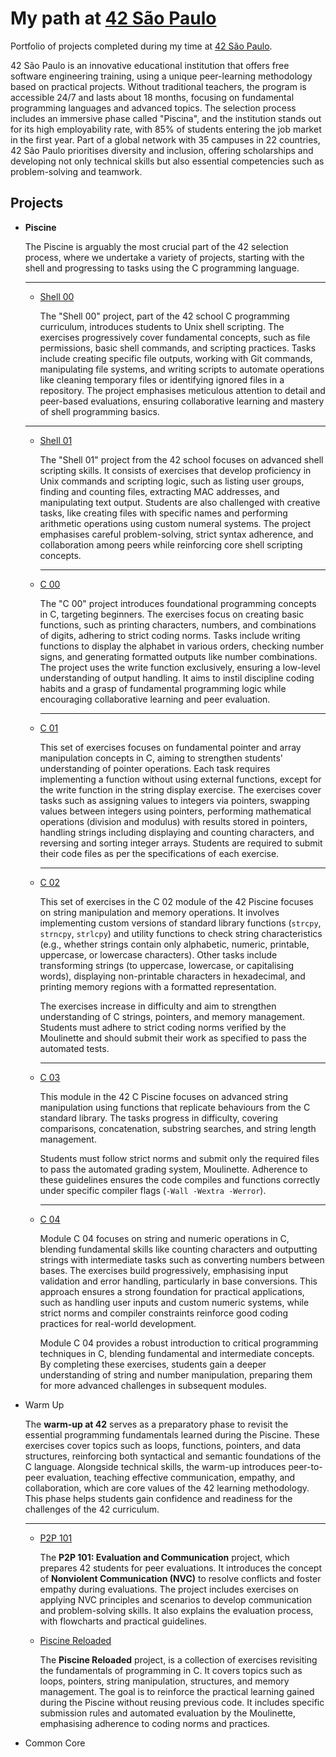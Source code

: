 # **My path at [42 São Paulo](https://www.42sp.org.br/)**

Portfolio of projects completed during my time at [42 São Paulo](https://www.42sp.org.br/).

42 São Paulo is an innovative educational institution that offers free software engineering training, using a unique peer-learning methodology based on practical projects. Without traditional teachers, the program is accessible 24/7 and lasts about 18 months, focusing on fundamental programming languages and advanced topics. The selection process includes an immersive phase called "Piscina", and the institution stands out for its high employability rate, with 85% of students entering the job market in the first year. Part of a global network with 35 campuses in 22 countries, 42 São Paulo prioritises diversity and inclusion, offering scholarships and developing not only technical skills but also essential competencies such as problem-solving and teamwork.

## **Projects**

- **Piscine**
    
    The Piscine is arguably the most crucial part of the 42 selection process, where we undertake a variety of projects, starting with the shell and progressing to tasks using the C programming language.
    
    ---
    
    - [Shell 00](https://github.com/vinislima/42sp_piscine_shell00)
        
        The "Shell 00" project, part of the 42 school C programming curriculum, introduces students to Unix shell scripting. The exercises progressively cover fundamental concepts, such as file permissions, basic shell commands, and scripting practices. Tasks include creating specific file outputs, working with Git commands, manipulating file systems, and writing scripts to automate operations like cleaning temporary files or identifying ignored files in a repository. The project emphasises meticulous attention to detail and peer-based evaluations, ensuring collaborative learning and mastery of shell programming basics.
        
    
    ---
    
    - [Shell 01](https://github.com/vinislima/42sp_piscine_shell01)
        
        The "Shell 01" project from the 42 school focuses on advanced shell scripting skills. It consists of exercises that develop proficiency in Unix commands and scripting logic, such as listing user groups, finding and counting files, extracting MAC addresses, and manipulating text output. Students are also challenged with creative tasks, like creating files with specific names and performing arithmetic operations using custom numeral systems. The project emphasises careful problem-solving, strict syntax adherence, and collaboration among peers while reinforcing core shell scripting concepts.
        
        ---
        
    - [C 00](https://github.com/vinislima/42sp_piscine_c00)
        
        The "C 00" project introduces foundational programming concepts in C, targeting beginners. The exercises focus on creating basic functions, such as printing characters, numbers, and combinations of digits, adhering to strict coding norms. Tasks include writing functions to display the alphabet in various orders, checking number signs, and generating formatted outputs like number combinations. The project uses the write function exclusively, ensuring a low-level understanding of output handling. It aims to instil discipline coding habits and a grasp of fundamental programming logic while encouraging collaborative learning and peer evaluation.
        
        ---
        
    - [C 01](https://github.com/vinislima/42sp_piscine_c01)
        
        This set of exercises focuses on fundamental pointer and array manipulation concepts in C, aiming to strengthen students' understanding of pointer operations. Each task requires implementing a function without using external functions, except for the write function in the string display exercise. The exercises cover tasks such as assigning values to integers via pointers, swapping values between integers using pointers, performing mathematical operations (division and modulus) with results stored in pointers, handling strings including displaying and counting characters, and reversing and sorting integer arrays. Students are required to submit their code files as per the specifications of each exercise.
        
        ---
        
    - [C 02](https://github.com/vinislima/42sp_piscine_c02)
        
        This set of exercises in the C 02 module of the 42 Piscine focuses on string manipulation and memory operations. It involves implementing custom versions of standard library functions (`strcpy`, `strncpy`, `strlcpy`) and utility functions to check string characteristics (e.g., whether strings contain only alphabetic, numeric, printable, uppercase, or lowercase characters). Other tasks include transforming strings (to uppercase, lowercase, or capitalising words), displaying non-printable characters in hexadecimal, and printing memory regions with a formatted representation.
        
        The exercises increase in difficulty and aim to strengthen understanding of C strings, pointers, and memory management. Students must adhere to strict coding norms verified by the Moulinette and should submit their work as specified to pass the automated tests.
        
        ---
        
    - [C 03](https://github.com/vinislima/42sp_piscine_c03)
        
        This module in the 42 C Piscine focuses on advanced string manipulation using functions that replicate behaviours from the C standard library. The tasks progress in difficulty, covering comparisons, concatenation, substring searches, and string length management.
        
        Students must follow strict norms and submit only the required files to pass the automated grading system, Moulinette. Adherence to these guidelines ensures the code compiles and functions correctly under specific compiler flags (`-Wall -Wextra -Werror`).
        
        ---
        
    - [C 04](https://github.com/vinislima/42sp_piscine_c04)
        
        Module C 04 focuses on string and numeric operations in C, blending fundamental skills like counting characters and outputting strings with intermediate tasks such as converting numbers between bases. The exercises build progressively, emphasising input validation and error handling, particularly in base conversions. This approach ensures a strong foundation for practical applications, such as handling user inputs and custom numeric systems, while strict norms and compiler constraints reinforce good coding practices for real-world development.
        
        Module C 04 provides a robust introduction to critical programming techniques in C, blending fundamental and intermediate concepts. By completing these exercises, students gain a deeper understanding of string and number manipulation, preparing them for more advanced challenges in subsequent modules.
        
- Warm Up
    
    The **warm-up at 42** serves as a preparatory phase to revisit the essential programming fundamentals learned during the Piscine. These exercises cover topics such as loops, functions, pointers, and data structures, reinforcing both syntactical and semantic foundations of the C language. Alongside technical skills, the warm-up introduces peer-to-peer evaluation, teaching effective communication, empathy, and collaboration, which are core values of the 42 learning methodology. This phase helps students gain confidence and readiness for the challenges of the 42 curriculum.
    
    ---
    
    - [P2P 101](https://github.com/vinislima/42sp_common_core_p2p_101)
        
        The **P2P 101: Evaluation and Communication** project, which prepares 42 students for peer evaluations. It introduces the concept of **Nonviolent Communication (NVC)** to resolve conflicts and foster empathy during evaluations. The project includes exercises on applying NVC principles and scenarios to develop communication and problem-solving skills. It also explains the evaluation process, with flowcharts and practical guidelines.
        
    - [Piscine Reloaded](https://github.com/vinislima/42sp_common_core_reloaded)
        
        The **Piscine Reloaded** project, is a collection of exercises revisiting the fundamentals of programming in C. It covers topics such as loops, pointers, string manipulation, structures, and memory management. The goal is to reinforce the practical learning gained during the Piscine without reusing previous code. It includes specific submission rules and automated evaluation by the Moulinette, emphasising adherence to coding norms and practices.
        
- Common Core
